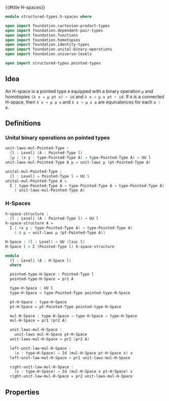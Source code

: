 {{#title  H-spaces}}

```agda
module structured-types.h-spaces where

open import foundation.cartesian-product-types
open import foundation.dependent-pair-types
open import foundation.functions
open import foundation.homotopies
open import foundation.identity-types
open import foundation.unital-binary-operations
open import foundation.universe-levels

open import structured-types.pointed-types
```

## Idea

An H-space is a pointed type `A` equipped with a binary operation `μ` and homotopies `(λ x → μ pt x) ~ id` and `λ x → μ x pt ~ id`. If `A` is a connected H-space, then `λ x → μ a x` and `λ x → μ x a` are equivalences for each `a : A`.

## Definitions

### Unital binary operations on pointed types

```agda
unit-laws-mul-Pointed-Type :
  {l : Level} (A : Pointed-Type l)
  (μ : (x y : type-Pointed-Type A) → type-Pointed-Type A) → UU l
unit-laws-mul-Pointed-Type A μ = unit-laws μ (pt-Pointed-Type A)

unital-mul-Pointed-Type :
  {l : Level} → Pointed-Type l → UU l
unital-mul-Pointed-Type A =
  Σ ( type-Pointed-Type A → type-Pointed-Type A → type-Pointed-Type A)
    ( unit-laws-mul-Pointed-Type A)
```

### H-Spaces

```agda
h-space-structure :
  {l : Level} (A : Pointed-Type l) → UU l
h-space-structure A =
  Σ ( (x y : type-Pointed-Type A) → type-Pointed-Type A)
    ( λ μ → unit-laws μ (pt-Pointed-Type A))

H-Space : (l : Level) → UU (lsuc l)
H-Space l = Σ (Pointed-Type l) h-space-structure

module _
  {l : Level} (A : H-Space l)
  where

  pointed-type-H-Space : Pointed-Type l
  pointed-type-H-Space = pr1 A

  type-H-Space : UU l
  type-H-Space = type-Pointed-Type pointed-type-H-Space

  pt-H-Space : type-H-Space
  pt-H-Space = pt-Pointed-Type pointed-type-H-Space

  mul-H-Space : type-H-Space → type-H-Space → type-H-Space
  mul-H-Space = pr1 (pr2 A)

  unit-laws-mul-H-Space :
    unit-laws mul-H-Space pt-H-Space
  unit-laws-mul-H-Space = pr2 (pr2 A)

  left-unit-law-mul-H-Space :
    (x : type-H-Space) → Id (mul-H-Space pt-H-Space x) x
  left-unit-law-mul-H-Space = pr1 unit-laws-mul-H-Space

  right-unit-law-mul-H-Space :
    (x : type-H-Space) → Id (mul-H-Space x pt-H-Space) x
  right-unit-law-mul-H-Space = pr2 unit-laws-mul-H-Space
```

## Properties
